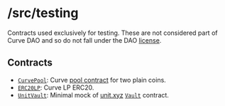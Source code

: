 # /src/testing

Contracts used exclusively for testing. These are not considered part of Curve DAO and so do not fall under the DAO [license](../../LICENSE).

## Contracts

* [`CurvePool`](CurvePool.vy): Curve [pool contract](https://github.com/curvefi/curve-contract) for two plain coins.
* [`ERC20LP`](ERC20LP.vy): Curve LP ERC20.
* [`UnitVault`](UnitVault.vy): Minimal mock of [unit.xyz](https://unit.xyz/) [`Vault`](https://github.com/unitprotocol/core/blob/master/contracts/Vault.sol) contract.
